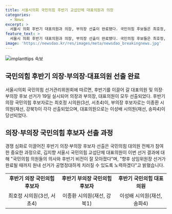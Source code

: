 ```yaml
---
title: 서울시의회 국민의힘 후반기 교섭단체 대표의원과 의장
categories:
  - News
excerpt: >
  서울시 의회 후반기 대표의원과 의장, 부의장 선출이 완료됐다. 국민의힘 후보들은 최호정, 이종환, 그리고 이성배 시 의원으로 구성됐으며, 임기는 7월 1일부터 시작된다. 이번 선거는 75명 국민의힘 의원 전원의 참여로 진행됐고, 국민의힘 대표의원과 임기의 재개정을 위한 노력이 모여졌다는 위원장의 발언이 나왔다. 
feature_text: >
  서울시 의회 후반기 대표의원과 의장, 부의장 선출이 완료됐다. 국민의힘 후보들은 최호정, 이종환, 그리고 이성배 시 의원으로 구성됐으며, 임기는 7월 1일부터 시작된다. 이번 선거는 75명 국민의힘 의원 전원의 참여로 진행됐고, 국민의힘 대표의원과 임기의 재개정을 위한 노력이 모여졌다는 위원장의 발언이 나왔다. 
image: 'https://newsdao.kr/res/images/meta/newsdao_breakingnews.jpg'
---
```


<p><img src="https://newsdao.kr/res/images/meta/newsdao_breakingnews.jpg" alt="implanttips 속보" /></p>

<h2 data-ke-size="size26">국민의힘 후반기 의장·부의장·대표의원 선출 완료</h2>

<p data-ke-size="size16">서울시의회 국민의힘 선거관리위원회에 따르면, 후반기를 이끌어 갈 대표의원 및 의장·부의장 후보 선거가 19일 실시되어 의장과 부의장, 대표의원이 모두 선출되었다. 후반기 의장 국민의힘 후보자로는 최호정 시의원(3선, 서초4)이, 부의장 후보자로는 이종환 시의원(재선, 강북1)이 각각 선출되었으며, 대표의원으로는 이성배 시의원(재선, 송파4)이 당선되었다.</p>

<h2 data-ke-size="size26">의장·부의장 국민의힘 후보자 선출 과정</h2>

<p data-ke-size="size16">경쟁 심화로 이끌어진 후반기 의장·부의장 후보자 선출은 국민의힘 대의원 전체가 참여한 중요한 과정으로, 김지향 서울시 국민의힘 교섭단체 대표의원이 이번 선거 결과에 대해 "국민의힘 의원들의 의사와 후반기 비전이 잘 모아졌다"며, "향후 상임위원장 선거가 완료될 때까지 원내 선거가 공명정대하게 치러질 수 있도록 노력하겠다"고 밝혔습니다.</p>

<table>
    <tr>
        <td style="text-align: center; height: 17px;"><b>후반기 의장 국민의힘 후보자</b></td>
        <td style="text-align: center; height: 17px;"><b>후반기 부의장 국민의힘 후보자</b></td>
        <td style="text-align: center; height: 17px;"><b>후반기 국민의힘 대표의원</b></td>
    </tr>
    <tr>
        <td style="text-align: center;">최호정 시의원(3선, 서초4)</td>
        <td style="text-align: center;">이종환 시의원(재선, 강북1)</td>
        <td style="text-align: center;">이성배 시의원(재선, 송파4)</td>
    </tr>
</table>

<p data-ke-size="size16">&nbsp;</p>

